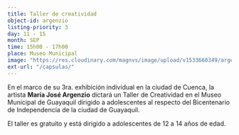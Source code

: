 ```yaml
---
title: Taller de creatividad
object-id: argenzio
listing-priority: 3
day: 11 - 15
month: SEP
time: 15h00 - 17h00
place: Museo Municipal
image: "https://res.cloudinary.com/magnvs/image/upload/v1533660349/argenzio_g43xds.jpg"
ext-url: "/capsulas/"
---
```

En el marco de su 3ra. exhibición individual en la ciudad de Cuenca, la artista **María José Argenzio** dictará un Taller de Creatividad en el Museo Municipal de Guayaquil dirigido a adolescentes al respecto del Bicentenario de Independencia de la ciudad de Guayaquil.  

El taller es gratuito y está dirigido a adolescentes de 12 a 14 años de edad. 
